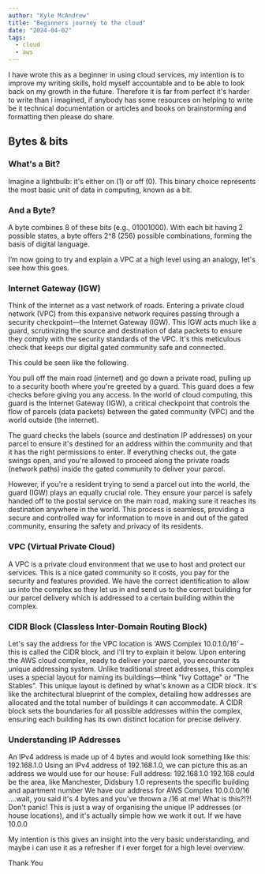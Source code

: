 ```yaml
---
author: "Kyle McAndrew"
title: "Beginners journey to the cloud"
date: "2024-04-02"
tags:
  - cloud
  - aws
---
```


I have wrote this as a beginner in using cloud services, my intention is to improve my writing skills, hold myself accountable and to be able to look back on my growth in the future. Therefore it is far from perfect it's harder to write than i imagined, if anybody has some resources on helping to write be it technical documentation or articles and books on brainstorming and formatting then please do share.

## Bytes & bits

### What's a Bit?

Imagine a lightbulb: it's either on (1) or off (0). This binary choice represents the most basic unit of data in computing, known as a bit.

### And a Byte?

A byte combines 8 of these bits (e.g., 01001000). With each bit having 2 possible states, a byte offers 2^8 (256) possible combinations, forming the basis of digital language.

I’m now going to try and explain a VPC at a high level using an analogy, let's see how this goes.

### Internet Gateway (IGW)

Think of the internet as a vast network of roads. Entering a private cloud network (VPC) from this expansive network requires passing through a security checkpoint—the Internet Gateway (IGW). This IGW acts much like a guard, scrutinizing the source and destination of data packets to ensure they comply with the security standards of the VPC. It's this meticulous check that keeps our digital gated community safe and connected.

This could be seen like the following.

You pull off the main road (internet) and go down a private road, pulling up to a security booth where you're greeted by a guard. This guard does a few checks before giving you any access. In the world of cloud computing, this guard is the Internet Gateway (IGW), a critical checkpoint that controls the flow of parcels (data packets) between the gated community (VPC) and the world outside (the internet).

The guard checks the labels (source and destination IP addresses) on your parcel to ensure it's destined for an address within the community and that it has the right permissions to enter. If everything checks out, the gate swings open, and you're allowed to proceed along the private roads (network paths) inside the gated community to deliver your parcel.

However, if you're a resident trying to send a parcel out into the world, the guard (IGW) plays an equally crucial role. They ensure your parcel is safely handed off to the postal service on the main road, making sure it reaches its destination anywhere in the world. This process is seamless, providing a secure and controlled way for information to move in and out of the gated community, ensuring the safety and privacy of its residents.

### VPC (Virtual Private Cloud)

A VPC is a private cloud environment that we use to host and protect our services. This is a nice gated community so it costs, you pay for the security and features provided. We have the correct identification to allow us into the complex so they let us in and send us to the correct building for our parcel delivery which is addressed to a certain building within the complex.

### CIDR Block (Classless Inter-Domain Routing Block)

Let's say the address for the VPC location is ‘AWS Complex 10.0.1.0/16’ – this is called the CIDR block, and I'll try to explain it below. Upon entering the AWS cloud complex, ready to deliver your parcel, you encounter its unique addressing system. Unlike traditional street addresses, this complex uses a special layout for naming its buildings—think "Ivy Cottage" or "The Stables". This unique layout is defined by what's known as a CIDR block. It's like the architectural blueprint of the complex, detailing how addresses are allocated and the total number of buildings it can accommodate. A CIDR block sets the boundaries for all possible addresses within the complex, ensuring each building has its own distinct location for precise delivery.

### Understanding IP Addresses

An IPv4 address is made up of 4 bytes and would look something like this: 192.168.1.0 Using an IPv4 address of 192.168.1.0, we can picture this as an address we would use for our house: Full address: 192.168.1.0 192.168 could be the area, like Manchester, Didsbury 1.0 represents the specific building and apartment number We have our address for AWS Complex 10.0.0.0/16 ....wait, you said it's 4 bytes and you've thrown a /16 at me! What is this?!?! Don't panic! This is just a way of organising the unique IP addresses (or house locations), and it's actually simple how we work it out. If we have 10.0.0

My intention is this gives an insight into the very basic understanding, and maybe i can use it as a refresher if i ever forget for a high level overview.

Thank You
